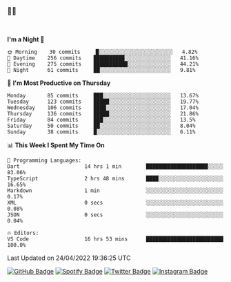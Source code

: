 ### 🤙🍺

<!-- <a href="https://github-readme-stats.vercel.app/api?username=hzak2xx&count_private=true&show_icons=true&theme=dracula">
  <img align="center" src="https://github-readme-stats.vercel.app/api?username=hzak2xx&count_private=true&show_icons=true&theme=dracula" />
</a>
</br> -->
</br>

<!--START_SECTION:waka-->
**I'm a Night 🦉** 

```text
🌞 Morning    30 commits     █░░░░░░░░░░░░░░░░░░░░░░░░   4.82% 
🌆 Daytime    256 commits    ██████████░░░░░░░░░░░░░░░   41.16% 
🌃 Evening    275 commits    ███████████░░░░░░░░░░░░░░   44.21% 
🌙 Night      61 commits     ██░░░░░░░░░░░░░░░░░░░░░░░   9.81%

```
📅 **I'm Most Productive on Thursday** 

```text
Monday       85 commits     ███░░░░░░░░░░░░░░░░░░░░░░   13.67% 
Tuesday      123 commits    █████░░░░░░░░░░░░░░░░░░░░   19.77% 
Wednesday    106 commits    ████░░░░░░░░░░░░░░░░░░░░░   17.04% 
Thursday     136 commits    █████░░░░░░░░░░░░░░░░░░░░   21.86% 
Friday       84 commits     ███░░░░░░░░░░░░░░░░░░░░░░   13.5% 
Saturday     50 commits     ██░░░░░░░░░░░░░░░░░░░░░░░   8.04% 
Sunday       38 commits     █░░░░░░░░░░░░░░░░░░░░░░░░   6.11%

```


📊 **This Week I Spent My Time On** 

```text
💬 Programming Languages: 
Dart                     14 hrs 1 min        ████████████████████░░░░░   83.06% 
TypeScript               2 hrs 48 mins       ████░░░░░░░░░░░░░░░░░░░░░   16.65% 
Markdown                 1 min               ░░░░░░░░░░░░░░░░░░░░░░░░░   0.17% 
XML                      0 secs              ░░░░░░░░░░░░░░░░░░░░░░░░░   0.08% 
JSON                     0 secs              ░░░░░░░░░░░░░░░░░░░░░░░░░   0.04%

🔥 Editors: 
VS Code                  16 hrs 53 mins      █████████████████████████   100.0%

```


 Last Updated on 24/04/2022 19:36:25 UTC
<!--END_SECTION:waka-->

[![GitHub Badge](https://img.shields.io/badge/GitHub-100000?style=for-the-badge&logo=github&logoColor=white)](https://github.com/hzak2xx)
[![Spotify Badge](https://img.shields.io/badge/Spotify-1ED760?&style=for-the-badge&logo=spotify&logoColor=white)](https://open.spotify.com/user/uf90s6sbbh75a1mt44clkhkvf)
[![Twitter Badge](https://img.shields.io/badge/Twitter-1DA1F2?style=for-the-badge&logo=twitter&logoColor=white)](https://twitter.com/hzak2xx)
[![Instagram Badge](https://img.shields.io/badge/Instagram-E4405F?style=for-the-badge&logo=instagram&logoColor=white)](https://www.instagram.com/hzak2xx/)
